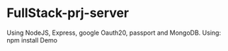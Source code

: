 # FullStack-prj-server
Using NodeJS, Express, google Oauth20, passport and MongoDB.
Using:
npm install
Demo
